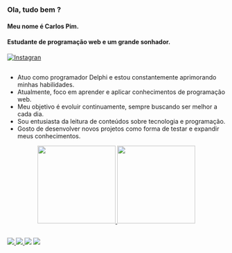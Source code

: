 ### Ola, tudo bem ?
#### Meu nome é Carlos Pim.
#### Estudante de programação web e um grande sonhador.

[![Instagran](https://img.shields.io/badge/Instagram-E4405F?style=for-the-badge&logo=instagram&logoColor=white)](https://www.instagram.com/pimcarlos/)

##

- Atuo como programador Delphi e estou constantemente aprimorando minhas habilidades.
- Atualmente, foco em aprender e aplicar conhecimentos de programação web.
- Meu objetivo é evoluir continuamente, sempre buscando ser melhor a cada dia.
- Sou entusiasta da leitura de conteúdos sobre tecnologia e programação.
- Gosto de desenvolver novos projetos como forma de testar e expandir meus conhecimentos.

<div align="center">
  <a href="https://github.com/CarlosPimSilveira">
  <img height="180em" src="https://github-readme-stats.vercel.app/api?username=CarlosPimSilveira&show_icons=true&theme=dark&include_all_commits=true&count_private=true"/>
  <img height="180em" src="https://github-readme-stats.vercel.app/api/top-langs/?username=CarlosPimSilveira&layout=compact&langs_count=7&theme=dark"/>
</div>

##

<div> 
  <a href="https://www.linkedin.com/in/carlos-pim-3b0a30165/" target="_blank">
    <img src="https://img.shields.io/badge/LinkedIn-0077B5?style=for-the-badge&logo=linkedin&logoColor=white">
  </a>
  <a href="mailto:carlospimsilveira@gmail.com" target="_blank">
    <img src="https://img.shields.io/badge/Gmail-D14836?style=for-the-badge&logo=gmail&logoColor=white">
  </a>  
    <img src="https://img.shields.io/badge/HTML5-E34F26?style=for-the-badge&logo=html5&logoColor=white">
    <img src="https://img.shields.io/badge/CSS3-1572B6?style=for-the-badge&logo=css3&logoColor=white">
</div>
 
